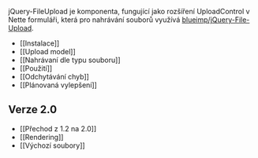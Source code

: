 jQuery-FileUpload je komponenta, fungující jako rozšíření UploadControl v Nette formuláři, která pro nahrávání souborů využívá [blueimp/jQuery-File-Upload](https://github.com/blueimp/jQuery-File-Upload).

* [[Instalace]]
* [[Upload model]]
* [[Nahrávaní dle typu souboru]]
* [[Použití]]
* [[Odchytávání chyb]]
* [[Plánovaná vylepšení]]

## Verze 2.0

* [[Přechod z 1.2 na 2.0]]
* [[Rendering]]
* [[Výchozí soubory]]